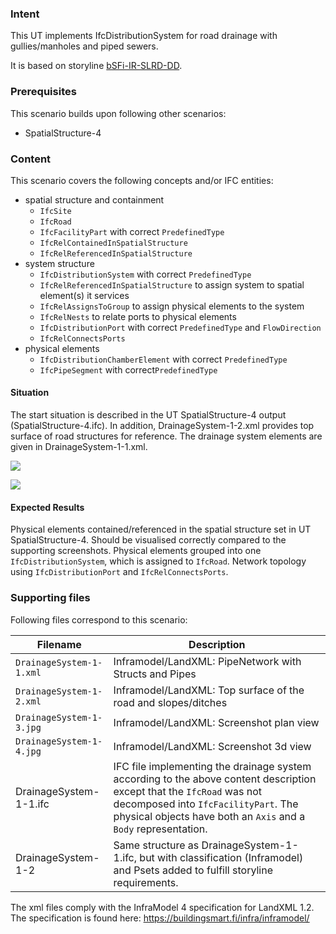 ### Intent

This UT implements IfcDistributionSystem for road drainage with gullies/manholes and piped sewers.

It is based on storyline [bSFi-IR-SLRD-DD](https://app.box.com/s/x9q3q62tcc77hdqpdw0vjncj7bg3byay).

### Prerequisites

This scenario builds upon following other scenarios:

- SpatialStructure-4

### Content

This scenario covers the following concepts and/or IFC entities:

- spatial structure and containment
    - `IfcSite`
    - `IfcRoad`
    - `IfcFacilityPart` with correct `PredefinedType`
    - `IfcRelContainedInSpatialStructure`
    - `IfcRelReferencedInSpatialStructure`
- system structure
    - `IfcDistributionSystem` with correct `PredefinedType`
    - `IfcRelReferencedInSpatialStructure` to assign system to spatial element(s) it services
    - `IfcRelAssignsToGroup` to assign physical elements to the system
    - `IfcRelNests` to relate ports to physical elements
    - `IfcDistributionPort` with correct `PredefinedType` and `FlowDirection`
    - `IfcRelConnectsPorts` 
- physical elements 
    - `IfcDistributionChamberElement` with correct `PredefinedType`
    - `IfcPipeSegment` with correct`PredefinedType`

#### Situation

The start situation is described in the UT SpatialStructure-4 output (SpatialStructure-4.ifc).
In addition, DrainageSystem-1-2.xml provides top surface of road structures for reference.
The drainage system elements are given in DrainageSystem-1-1.xml.

![](../DrainageSystem-1/DrainageSystem-1-3.JPG)



![](../DrainageSystem-1/DrainageSystem-1-4.JPG)

#### Expected Results

Physical elements contained/referenced in the spatial structure set in UT SpatialStructure-4.
Should be visualised correctly compared to the supporting screenshots.
Physical elements grouped into one `IfcDistributionSystem`, which is assigned to `IfcRoad`.
Network topology using `IfcDistributionPort` and `IfcRelConnectsPorts`.

### Supporting files

Following files correspond to this scenario:

| Filename                 | Description                                                  |
|----------------------- | ------------------------------------------------------------ |
| `DrainageSystem-1-1.xml` | Inframodel/LandXML: PipeNetwork with Structs and Pipes       |
| `DrainageSystem-1-2.xml` | Inframodel/LandXML: Top surface of the road and slopes/ditches |
| `DrainageSystem-1-3.jpg` | Inframodel/LandXML: Screenshot plan view                     |
| `DrainageSystem-1-4.jpg` | Inframodel/LandXML: Screenshot 3d view                       |
| DrainageSystem-1-1.ifc   | IFC file implementing the drainage system according to the above content description except that the `IfcRoad` was not decomposed into `IfcFacilityPart`. The physical objects have both an `Axis` and a `Body` representation. |
| DrainageSystem-1-2 | Same structure as DrainageSystem-1-1.ifc, but with classification (Inframodel) and Psets added to fulfill storyline requirements. |

The xml files comply with the InfraModel 4 specification for LandXML 1.2. The specification is found here: https://buildingsmart.fi/infra/inframodel/

